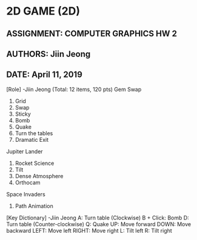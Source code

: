 # 2D GAME (2D)
## ASSIGNMENT: COMPUTER GRAPHICS HW 2
## AUTHORS: Jiin Jeong
## DATE: April 11, 2019

[Role]
-Jiin Jeong (Total: 12 items, 120 pts)
Gem Swap
1. Grid
2. Swap
3. Sticky
4. Bomb
5. Quake
6. Turn the tables
7. Dramatic Exit

Jupiter Lander
1. Rocket Science
2. Tilt
3. Dense Atmosphere
4. Orthocam

Space Invaders
1. Path Animation

[Key Dictionary]
-Jiin Jeong
A: Turn table (Clockwise)
B + Click: Bomb
D: Turn table (Counter-clockwise)
Q: Quake
UP: Move forward
DOWN: Move backward
LEFT: Move left
RIGHT: Move right
L: Tilt left
R: Tilt right